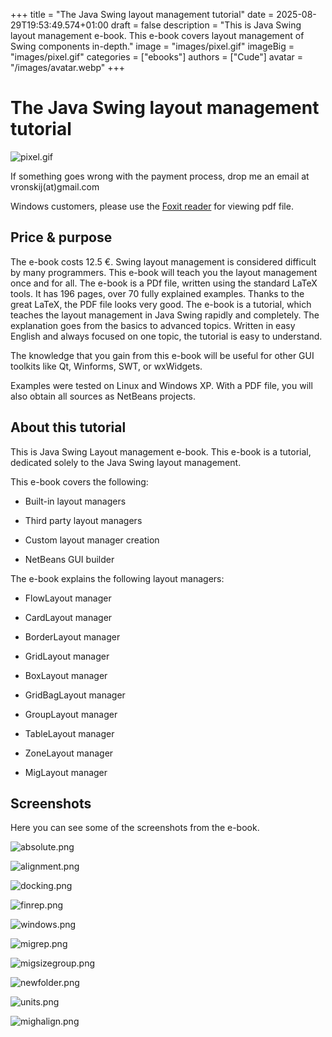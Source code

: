 +++
title = "The Java Swing layout management tutorial"
date = 2025-08-29T19:53:49.574+01:00
draft = false
description = "This is Java Swing layout management e-book. This e-book covers layout management of Swing components in-depth."
image = "images/pixel.gif"
imageBig = "images/pixel.gif"
categories = ["ebooks"]
authors = ["Cude"]
avatar = "/images/avatar.webp"
+++

# The Java Swing layout management tutorial

![pixel.gif](images/pixel.gif)

If something goes wrong with the payment process, drop me an email 
at vronskij(at)gmail.com

Windows customers, please use the [Foxit reader](http://www.foxitsoftware.com/downloads/) for viewing pdf file.

## Price &amp; purpose

The e-book costs 12.5 €. Swing layout management is considered difficult by many
programmers. This e-book will teach you the layout management once and for all. 
The e-book is a PDf file, written using the standard LaTeX tools. It has 196 pages,
over 70 fully explained examples. Thanks to the great LaTeX, the PDF file looks very
good. The e-book is a tutorial, which teaches the layout management in Java Swing
rapidly and completely. The explanation goes from the basics to advanced topics. 
Written in easy English and always focused on one topic, the tutorial is easy
to understand.

The knowledge that you gain from this e-book will be useful for other GUI toolkits like 
Qt, Winforms, SWT, or wxWidgets. 

Examples were tested on Linux and Windows XP. With a PDF file, you will also obtain
all sources as NetBeans projects. 

## About this tutorial

This is Java Swing Layout management e-book. This e-book is a tutorial,
dedicated solely to the Java Swing layout management.

This e-book covers the following:

  - Built-in layout managers

  - Third party layout managers

  - Custom layout manager creation

  - NetBeans GUI builder

The e-book explains the following layout managers:

 - FlowLayout manager

 - CardLayout manager

 - BorderLayout manager

 - GridLayout manager

 - BoxLayout manager

 - GridBagLayout manager

 - GroupLayout manager

 - TableLayout manager

 - ZoneLayout manager

 - MigLayout manager

## Screenshots

Here you can see some of the screenshots from the e-book.

![absolute.png](images/absolute.png)

![alignment.png](images/alignment.png)

![docking.png](images/docking.png)

![finrep.png](images/finrep.png)

![windows.png](images/windows.png)

![migrep.png](images/migrep.png)

![migsizegroup.png](images/migsizegroup.png)

![newfolder.png](images/newfolder.png)

![units.png](images/units.png)

![mighalign.png](images/mighalign.png)